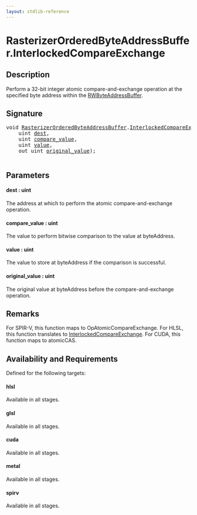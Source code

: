 ```yaml
---
layout: stdlib-reference
---
```


# RasterizerOrderedByteAddressBuffer\.InterlockedCompareExchange

## Description

Perform a 32-bit integer atomic compare-and-exchange operation at
the specified byte address within the <span class='code'><a href="../rwbyteaddressbuffer-0126d/index.html" class="code_type">RWByteAddressBuffer</a></span>.



## Signature 

<pre>
<span class="code_keyword">void</span> <a href="index.html" class="code_type">RasterizerOrderedByteAddressBuffer</a>.<a href="interlockedcompareexchange-0bi.html">InterlockedCompareExchange</a>(
    <span class="code_keyword">uint</span> <a href="interlockedcompareexchange-0bi.html#decl-dest" class="code_param">dest</a>,
    <span class="code_keyword">uint</span> <a href="interlockedcompareexchange-0bi.html#decl-compare_value" class="code_param">compare_value</a>,
    <span class="code_keyword">uint</span> <a href="interlockedcompareexchange-0bi.html#decl-value" class="code_param">value</a>,
    <span class="code_keyword">out</span> <span class="code_keyword">uint</span> <a href="interlockedcompareexchange-0bi.html#decl-original_value" class="code_param">original_value</a>);

</pre>

## Parameters

####  <a id="decl-dest"></a>dest  : uint
The address at which to perform the atomic compare-and-exchange operation.

####  <a id="decl-compare_value"></a>compare\_value  : uint
The value to perform bitwise comparison to the value at <span class='code'>byteAddress</span>.

####  <a id="decl-value"></a>value  : uint
The value to store at <span class='code'>byteAddress</span> if the comparison is successful.

####  <a id="decl-original_value"></a>original\_value  : uint
The original value at <span class='code'>byteAddress</span> before the compare-and-exchange operation.


## Remarks
For SPIR-V, this function maps to <span class='code'>OpAtomicCompareExchange</span>. For HLSL, this function
translates to <span class='code'><a href="interlockedcompareexchange-0bi.html">InterlockedCompareExchange</a></span>.
For CUDA, this function maps to <span class='code'>atomicCAS</span>.


## Availability and Requirements

Defined for the following targets:

#### hlsl
Available in all stages.

#### glsl
Available in all stages.

#### cuda
Available in all stages.

#### metal
Available in all stages.

#### spirv
Available in all stages.



